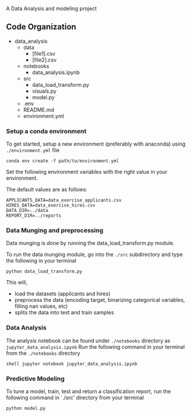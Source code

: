 A Data Analysis and modeling project

## Code Organization

+ data_analysis
    - data 
        - [file1].csv
        - [file2].csv
    - notebooks
        - data_analysis.ipynb
    - src
        - data_load_transform.py
        - visuals.py
        - model.py
    - .env
    - README.md
    - environment.yml
    
### Setup a conda environment

To get started, setup a new environment (preferably with anaconda) using  `./environment.yml` file

`conda env create -f path/to/environment.yml`

Set the following environment variables with the right value in your environment.

The default values are as follows:

```
APPLICANTS_DATA=data_exercise_applicants.csv
HIRES_DATA=data_exercise_hires.csv
DATA_DIR=../data
REPORT_DIR=../reports
```

### Data Munging and preprocessing

Data munging is done by running the data_load_transform.py module.

To run the data munging module, go into the `./src` subdirectory and type the following in your terminal

``` python data_load_transform.py ```


This will, 
- load the datasets (applicants and hires)
- preprocess the data (encoding target, binarizing categorical variables, filling nan values, etc)
- splits the data into test and train samples


### Data Analysis

The analysis notebook can be found under `./notebooks` directory as `jupyter_data_analysis.ipynb`
Run the following command in your terminal from the `./notebooks` directory


```shell jupyter notebook jupyter_data_analysis.ipynb```


### Predictive Modeling

To tune a model, train, test and return a classification report, run the following command in `./src' directory from your terminal
 
 
```python model.py```




